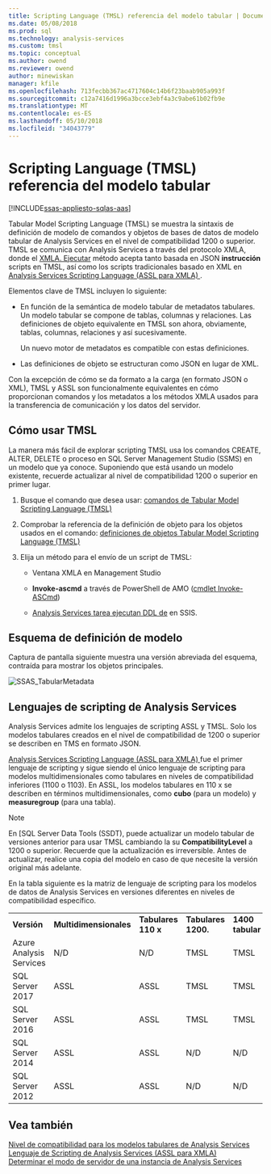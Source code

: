 ```yaml
---
title: Scripting Language (TMSL) referencia del modelo tabular | Documentos de Microsoft
ms.date: 05/08/2018
ms.prod: sql
ms.technology: analysis-services
ms.custom: tmsl
ms.topic: conceptual
ms.author: owend
ms.reviewer: owend
author: minewiskan
manager: kfile
ms.openlocfilehash: 713fecbb367ac4717604c14b6f23baab905a993f
ms.sourcegitcommit: c12a7416d1996a3bcce3ebf4a3c9abe61b02fb9e
ms.translationtype: MT
ms.contentlocale: es-ES
ms.lasthandoff: 05/10/2018
ms.locfileid: "34043779"
---
```

# <a name="tabular-model-scripting-language-tmsl-reference"></a>Scripting Language (TMSL) referencia del modelo tabular
[!INCLUDE[ssas-appliesto-sqlas-aas](../includes/ssas-appliesto-sqlas-aas.md)]

  Tabular Model Scripting Language (TMSL) se muestra la sintaxis de definición de modelo de comandos y objetos de bases de datos de modelo tabular de Analysis Services en el nivel de compatibilidad 1200 o superior. TMSL se comunica con Analysis Services a través del protocolo XMLA, donde el [XMLA. Ejecutar](../analysis-services/xmla/xml-elements-methods-execute.md) método acepta tanto basada en JSON **instrucción** scripts en TMSL, así como los scripts tradicionales basado en XML en [Analysis Services Scripting Language &#40;ASSL para XMLA&#41; ](../analysis-services/scripting/analysis-services-scripting-language-assl-for-xmla.md).  
  
 Elementos clave de TMSL incluyen lo siguiente:  
  
-   En función de la semántica de modelo tabular de metadatos tabulares. Un modelo tabular se compone de tablas, columnas y relaciones. Las definiciones de objeto equivalente en TMSL son ahora, obviamente, tablas, columnas, relaciones y así sucesivamente.  
  
     Un nuevo motor de metadatos es compatible con estas definiciones.  
  
-   Las definiciones de objeto se estructuran como JSON en lugar de XML.  
  
 Con la excepción de cómo se da formato a la carga (en formato JSON o XML), TMSL y ASSL son funcionalmente equivalentes en cómo proporcionan comandos y los metadatos a los métodos XMLA usados para la transferencia de comunicación y los datos del servidor.  
  
## <a name="how-to-use-tmsl"></a>Cómo usar TMSL  
 La manera más fácil de explorar scripting TMSL usa los comandos CREATE, ALTER, DELETE o proceso en SQL Server Management Studio (SSMS) en un modelo que ya conoce. Suponiendo que está usando un modelo existente, recuerde actualizar al nivel de compatibilidad 1200 o superior en primer lugar.  
  
1.  Busque el comando que desea usar: [comandos de Tabular Model Scripting Language &#40;TMSL&#41;](../analysis-services/tabular-models-scripting-language-commands/tmsl-reference-commands.md)  
  
2.  Comprobar la referencia de la definición de objeto para los objetos usados en el comando: [definiciones de objetos Tabular Model Scripting Language &#40;TMSL&#41;](../analysis-services/tabular-models-scripting-language-objects/tmsl-reference-tabular-objects.md)  
  
3.  Elija un método para el envío de un script de TMSL:  
  
    -   Ventana XMLA en Management Studio  
  
    -   **Invoke-ascmd** a través de PowerShell de AMO ([cmdlet Invoke-ASCmd](../analysis-services/powershell/invoke-ascmd-cmdlet.md))  
  
    -   [Analysis Services tarea ejecutan DDL de](../integration-services/control-flow/analysis-services-execute-ddl-task.md) en SSIS.  
  
## <a name="model-definition-schema"></a>Esquema de definición de modelo  
 Captura de pantalla siguiente muestra una versión abreviada del esquema, contraída para mostrar los objetos principales.  
  
 ![SSAS_TabularMetadata](../analysis-services/media/ssas-tabularmetadata.JPG "SSAS_TabularMetadata")  
  
## <a name="scripting-languages-in-analysis-services"></a>Lenguajes de scripting de Analysis Services  
 Analysis Services admite los lenguajes de scripting ASSL y TMSL. Solo los modelos tabulares creados en el nivel de compatibilidad de 1200 o superior se describen en TMS en formato JSON.  
  
 [Analysis Services Scripting Language &#40;ASSL para XMLA&#41; ](../analysis-services/scripting/analysis-services-scripting-language-assl-for-xmla.md) fue el primer lenguaje de scripting y sigue siendo el único lenguaje de scripting para modelos multidimensionales como tabulares en niveles de compatibilidad inferiores (1100 o 1103). En ASSL, los modelos tabulares en 110 x se describen en términos multidimensionales, como **cubo** (para un modelo) y **measuregroup** (para una tabla).  
  
> [!NOTE]  
>  En [SQL Server Data Tools (SSDT), puede actualizar un modelo tabular de versiones anterior para usar TMSL cambiando la su **CompatibilityLevel** a 1200 o superior. Recuerde que la actualización es irreversible. Antes de actualizar, realice una copia del modelo en caso de que necesite la versión original más adelante.  
  
 En la tabla siguiente es la matriz de lenguaje de scripting para los modelos de datos de Analysis Services en versiones diferentes en niveles de compatibilidad específico.  

||||||  
|-|-|-|-|-|  
|**Versión**|**Multidimensionales**|**Tabulares 110 x**|**Tabulares 1200.**| **1400 tabular** |
|Azure Analysis Services|N/D|N/D|TMSL|TMSL| 
|SQL Server 2017|ASSL|ASSL|TMSL|TMSL| 
|SQL Server 2016|ASSL|ASSL|TMSL|TMSL| 
|SQL Server 2014|ASSL|ASSL|N/D|N/D|   
|SQL Server 2012|ASSL|ASSL|N/D|N/D|  

  
## <a name="see-also"></a>Vea también  
 [Nivel de compatibilidad para los modelos tabulares de Analysis Services](../analysis-services/tabular-models/compatibility-level-for-tabular-models-in-analysis-services.md)   
 [Lenguaje de Scripting de Analysis Services &#40;ASSL para XMLA&#41;](../analysis-services/scripting/analysis-services-scripting-language-assl-for-xmla.md)   
 [Determinar el modo de servidor de una instancia de Analysis Services](../analysis-services/instances/determine-the-server-mode-of-an-analysis-services-instance.md)  
  
  
